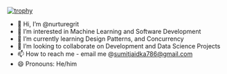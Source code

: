 [![trophy](https://github-profile-trophy.vercel.app/?username=nurturegrit)](https://github.com/ryo-ma/github-profile-trophy)



- 👋 Hi, I’m @nurturegrit
- 👀 I’m interested in Machine Learning and Software Development
- 🌱 I’m currently learning Design Patterns, and Concurrency
- 💞️ I’m looking to collaborate on Development and Data Science Projects
- 📫 How to reach me - email me @sumitjaidka786@gmail.com
- 😄 Pronouns: He/him

<!---
nurturegrit/nurturegrit is a ✨ special ✨ repository because its `README.md` (this file) appears on your GitHub profile.
You can click the Preview link to take a look at your changes.
--->
